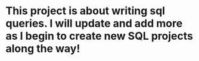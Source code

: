 # This project is about writing sql queries. I will update and add more as I begin to create new SQL projects along the way! 
